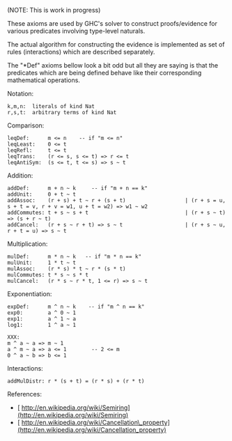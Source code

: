 
(NOTE: This is work in progress)



These axioms are used by GHC's solver to construct proofs/evidence for various predicates involving type-level naturals.



The actual algorithm for constructing the evidence is implemented as set of rules (interactions) which are described separately.



The "\*Def" axioms bellow look a bit odd but all they are saying is that the predicates which are being defined behave like their corresponding mathematical operations.



Notation:


```wiki
k,m,n:  literals of kind Nat
r,s,t:  arbitrary terms of kind Nat
```


Comparison:


```wiki
leqDef:      m <= n    -- if "m <= n"
leqLeast:    0 <= t
leqRefl:     t <= t
leqTrans:    (r <= s, s <= t) => r <= t
leqAntiSym:  (s <= t, t <= s) => s ~ t
```


Addition:


```wiki
addDef:      m + n ~ k     -- if "m + n == k"
addUnit:     0 + t ~ t
addAssoc:    (r + s) + t ~ r + (s + t)                   | (r + s = u, s + t = v, r + v = w1, u + t = w2) => w1 ~ w2
addCommutes: t + s ~ s + t                               | (r + s ~ t) => (s + r ~ t)
addCancel:   (r + s ~ r + t) => s ~ t                    | (r + s ~ u, r + t = u) => s ~ t
```


Multiplication:


```wiki
mulDef:      m * n ~ k   -- if "m * n == k"
mulUnit:     1 * t ~ t
mulAssoc:    (r * s) * t ~ r * (s * t)
mulCommutes: t * s ~ s * t
mulCancel:   (r * s ~ r * t, 1 <= r) => s ~ t
```


Exponentiation:


```wiki
expDef:      m ^ n ~ k    -- if "m ^ n == k"
exp0:        a ^ 0 ~ 1
exp1:        a ^ 1 ~ a
log1:        1 ^ a ~ 1

XXX:
m ^ a ~ a => m ~ 1
a ^ m ~ a => a <= 1        -- 2 <= m
0 ^ a ~ b => b <= 1
```


Interactions:


```wiki
addMulDistr: r * (s + t) = (r * s) + (r * t)
```


References:


- [
  http://en.wikipedia.org/wiki/Semiring](http://en.wikipedia.org/wiki/Semiring)
- [
  http://en.wikipedia.org/wiki/Cancellation\_property](http://en.wikipedia.org/wiki/Cancellation_property)

